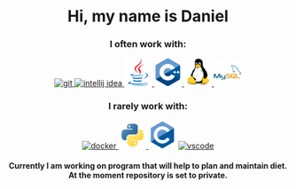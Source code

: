 <h1 align="center">Hi, my name is Daniel</h1>

<h3 align="center">I often work with:</h3>

<p align="center">
    <a href="https://git-scm.com/" target="_blank">
        <img src="https://www.vectorlogo.zone/logos/git-scm/git-scm-icon.svg" alt="git" width="50" height="50" />
    </a>
    <a href="https://www.jetbrains.com/idea/" target="_blank">
        <img src="https://upload.wikimedia.org/wikipedia/commons/thumb/9/9c/IntelliJ_IDEA_Icon.svg/2048px-IntelliJ_IDEA_Icon.svg.png" alt="intellij idea" width="50" height="50" />
    </a>
    <a href="https://www.java.com" target="_blank">
        <img src="https://raw.githubusercontent.com/devicons/devicon/master/icons/java/java-original.svg" alt="java" width="50" height="50" />
    </a>
    <a href="https://isocpp.org" target="_blank">
        <img src="https://github.com/devicons/devicon/blob/master/icons/cplusplus/cplusplus-original.svg" alt="cpp" width="50" height="50" />
    </a>
    <a href="https://www.linux.org/" target="_blank">
        <img src="https://raw.githubusercontent.com/devicons/devicon/master/icons/linux/linux-original.svg" alt="linux" width="50" height="50" />
    </a>
    <a href="https://www.mysql.com/" target="_blank">
        <img src="https://raw.githubusercontent.com/devicons/devicon/master/icons/mysql/mysql-original-wordmark.svg" alt="mysql" width="50" height="50" />
    </a>
</p>

<h3 align="center">I rarely work with:</h3>

<p align="center">
    <a href="https://www.docker.com/" target="_blank">
        <img src="https://www.docker.com/wp-content/uploads/2022/03/vertical-logo-monochromatic.png" alt="docker" width="50" height="50" />
    </a>
    <a href="https://www.python.org/" target="_blank">
        <img src="https://raw.githubusercontent.com/devicons/devicon/master/icons/python/python-original.svg" alt="python" width="50" height="50" />
    </a>
        <img src="https://github.com/devicons/devicon/blob/master/icons/c/c-original.svg" alt="c" width="50" height="50" />
    <a href="https://code.visualstudio.com/" target="_blank">
        <img src="https://upload.wikimedia.org/wikipedia/commons/thumb/9/9a/Visual_Studio_Code_1.35_icon.svg/1024px-Visual_Studio_Code_1.35_icon.svg.png" alt="vscode" width="50" height="50" />
    </a>
</p>

<h4 align="center">Currently I am working on program that will help to plan and maintain diet. At the moment repository is set to private.</h4>
